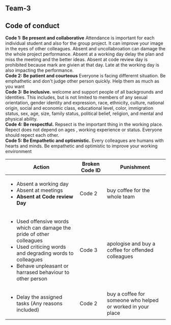 ## Team-3
## Code of conduct

**Code 1: Be present and collaborative** Attendance is important for each individual student and also for the group project. It can improve your image in the eyes of other colleagues. Absent and uncollabroation can damage the the whole project performance. Absent at a working day delay the plan and miss the meeting and the better ideas. Absent at code review day is prohibited because mark are givien at that day. Late at the working day is also impacting the performance.  
**Code 2: Be patient and courteous** Everyone is facing differernt situation. Be emphathetic and don't judge other person quickly. Help them as much as you want    
**Code 3: Be inclusive.** welcome and support people of all backgrounds and identities. This includes, but is not limited to members of any sexual orientation, gender identity and expression, race, ethnicity, culture, national origin, social and economic class, educational level, color, immigration status, sex, age, size, family status, political belief, religion, and mental and physical ability.     
**Code 4: Be respectful.** Repsect is the important thing in the working place. Repect does not depend on ages , working experience or status. Everyone should repect each other.    
**Code 5: Be Empathetic and optismistic.** Every colleagues are humans with hearts and minds. Be empathetic and optimistic to improve your working environment 

| Action | Broken Code ID| Punishment|
|----|-----|----|
|<ul> <li>Absent a working day</li><li>Absent at meetings</li><li>**Absent at Code review Day**</li></ul>|Code 2| buy coffee for the whole team
|<ul> <li>Used offensive words which can damage the pride of other colleagues </li><li> Used criticing words and degrading words to colleagues</li> <li>Behave unpleasant or harrased behaviour to other person</li><ul> | Code 3| apologise and buy a coffee for offended colleagues|
|<ul><li>Delay the assigned tasks (Any reasons included) </li></ul>|Code 2|buy a coffee for someone who helped or worked in your place|
